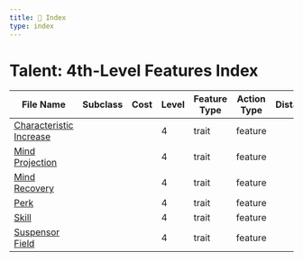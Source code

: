 ```yaml
---
title: 📑 Index
type: index
---
```


# Talent: 4th-Level Features Index

| File Name                                               | Subclass | Cost | Level | Feature Type | Action Type | Distance | Target |
| ------------------------------------------------------- | -------- | ---- | ----- | ------------ | ----------- | -------- | ------ |
| [Characteristic Increase](../Characteristic%20Increase) |          |      | 4     | trait        | feature     |          |        |
| [Mind Projection](../Mind%20Projection)                 |          |      | 4     | trait        | feature     |          |        |
| [Mind Recovery](../Mind%20Recovery)                     |          |      | 4     | trait        | feature     |          |        |
| [Perk](../Perk)                                         |          |      | 4     | trait        | feature     |          |        |
| [Skill](../Skill)                                       |          |      | 4     | trait        | feature     |          |        |
| [Suspensor Field](../Suspensor%20Field)                 |          |      | 4     | trait        | feature     |          |        |
